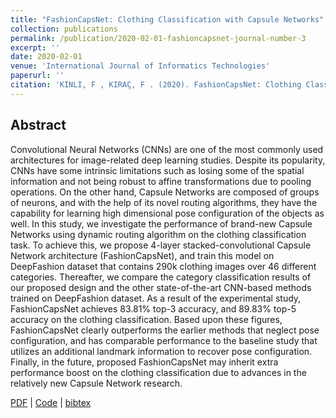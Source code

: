 ```yaml
---
title: "FashionCapsNet: Clothing Classification with Capsule Networks"
collection: publications
permalink: /publication/2020-02-01-fashioncapsnet-journal-number-3
excerpt: ''
date: 2020-02-01
venue: 'International Journal of Informatics Technologies'
paperurl: ''
citation: 'KINLI, F , KIRAÇ, F . (2020). FashionCapsNet: Clothing Classification with Capsule Networks. Bilişim Teknolojileri Dergisi , 13 (1) , 87-96 . DOI: 10.17671/gazibtd.580222'
---
```


## Abstract
Convolutional Neural Networks (CNNs) are one of the most commonly used architectures for image-related deep learning studies. Despite its popularity, CNNs have some intrinsic limitations such as losing some of the spatial information and not being robust to affine transformations due to pooling operations. On the other hand, Capsule Networks are composed of groups of neurons, and with the help of its novel routing algorithms, they have the capability for learning high dimensional pose configuration of the objects as well. In this study, we investigate the performance of brand-new Capsule Networks using dynamic routing algorithm on the clothing classification task. To achieve this, we propose 4-layer stacked-convolutional Capsule Network architecture (FashionCapsNet), and train this model on DeepFashion dataset that contains 290k clothing images over 46 different categories. Thereafter, we compare the category classification results of our proposed design and the other state-of-the-art CNN-based methods trained on DeepFashion dataset. As a result of the experimental study, FashionCapsNet achieves 83.81% top-3 accuracy, and 89.83% top-5 accuracy on the clothing classification. Based upon these figures, FashionCapsNet clearly outperforms the earlier methods that neglect pose configuration, and has comparable performance to the baseline study that utilizes an additional landmark information to recover pose configuration. Finally, in the future, proposed FashionCapsNet may inherit extra performance boost on the clothing classification due to advances in the relatively new Capsule Network research.


[PDF](https://dergipark.org.tr/en/download/article-file/952493) |
[Code](https://github.com/birdortyedi/fashion-caps-net) |
[bibtex](_bibtex/fashioncapsnet-journal.md)
